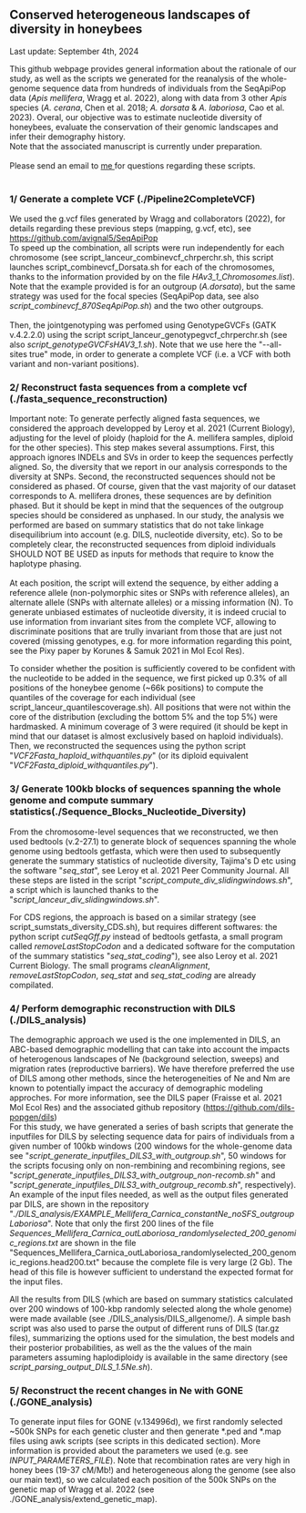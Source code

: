 ## Conserved heterogeneous landscapes of diversity in honeybees
Last update: September 4th, 2024<br>

This github webpage provides general information about the rationale of our study, as well as the scripts we generated for the reanalysis of the whole-genome sequence data from hundreds of individuals from the SeqApiPop data (<i>Apis mellifera</i>, Wragg et al. 2022), along with data from 3 other <i>Apis</i> species (<i>A. cerana</i>, Chen et al. 2018; <i>A. dorsata</i> & <i>A. laboriosa</i>, Cao et al. 2023). Overal, our objective was to estimate nucleotide diversity of honeybees, evaluate the conservation of their genomic landscapes and infer their demography history. <br>
Note that the associated manuscript is currently under preparation. <br> <br> 
Please send an email to <a href="mailto:thibault.leroy@inrae.fr?subject=[SeqApiPopReanalysis-Github]">me </a> for questions regarding these scripts. <br> <br>


### 1/ Generate a complete VCF (./Pipeline2CompleteVCF)
We used the g.vcf files generated by Wragg and collaborators (2022), for details regarding these previous steps (mapping, g.vcf, etc), see https://github.com/avignal5/SeqApiPop <br>
To speed up the combination, all scripts were run independently for each chromosome (see script_lanceur_combinevcf_chrperchr.sh, this script launches script_combinevcf_Dorsata.sh for each of the chromosomes, thanks to the information provided by on the file <i>HAv3_1_Chromosomes.list</i>). Note that the example provided is for an outgroup (<i>A.dorsata</i>), but the same strategy was used for the focal species (SeqApiPop data, see also <i>script_combinevcf_870SeqApiPop.sh</i>) and the two other outgroups. <br><br>
Then, the jointgenotyping was perfomed using GenotypeGVCFs (GATK v.4.2.2.0) using the script script_lanceur_genotypegvcf_chrperchr.sh (see also <i>script_genotypeGVCFsHAV3_1.sh</i>). Note that we use here the "--all-sites true" mode, in order to generate a complete VCF (i.e. a VCF with both variant and non-variant positions). <br>

### 2/ Reconstruct fasta sequences from a complete vcf (./fasta_sequence_reconstruction)
Important note: To generate perfectly aligned fasta sequences, we considered the approach developped by Leroy et al. 2021 (Current Biology), adjusting for the level of ploidy (haploid for the A. mellifera samples, diploid for the other species). This step makes several assumptions. First, this approach ignores INDELs and SVs in order to keep the sequences perfectly aligned. So, the diversity that we report in our analysis corresponds to the diversity at SNPs. Second, the reconstructed sequences should not be considered as phased. Of course, given that the vast majority of our dataset corresponds to A. mellifera drones, these sequences are by definition phased. But it should be kept in mind that the sequences of the outgroup species should be considered as unphased. In our study, the analysis we performed are based on summary statistics that do not take linkage disequilibrium into account (e.g. DILS, nucleotide diversity, etc). So to be completely clear, the reconstructed sequences from diploid individuals SHOULD NOT BE USED as inputs for methods that require to know the haplotype phasing.<br><br>
At each position, the script will extend the sequence, by either adding a reference allele (non-polymorphic sites or SNPs with reference alleles), an alternate allele (SNPs with alternate alleles) or a missing information (N). To generate unbiased estimates of nucleotide diversity, it is indeed crucial to use information from invariant sites from the complete VCF, allowing to discriminate positions that are trully invariant from those that are just not covered (missing genotypes, e.g. for more information regarding this point, see the Pixy paper by Korunes & Samuk 2021 in Mol Ecol Res).<br>

To consider whether the position is sufficiently covered to be confident with the nucleotide to be added in the sequence, we first picked up 0.3% of all positions of the honeybee genome (~66k positions) to compute the quantiles of the coverage for each individual (see script_lanceur_quantilescoverage.sh). All positions that were not within the core of the distribution (excluding the bottom 5% and the top 5%) were hardmasked. A minimum coverage of 3 were required (it should be kept in mind that our dataset is almost exclusively based on haploid individuals). Then, we reconstructed the sequences using the python script "<i>VCF2Fasta_haploid_withquantiles.py</i>" (or its diploid equivalent "<i>VCF2Fasta_diploid_withquantiles.py</i>").<br>

### 3/ Generate 100kb blocks of sequences spanning the whole genome and compute summary statistics(./Sequence_Blocks_Nucleotide_Diversity)
From the chromosome-level sequences that we reconstructed, we then used bedtools (v.2-27.1) to generate block of sequences spanning the whole genome using bedtools getfasta, which were then used to subsequently generate the summary statistics of nucleotide diversity, Tajima's D etc using the software "<i>seq_stat</i>", see Leroy et al. 2021 Peer Community Journal. All these steps are listed in the script "<i>script_compute_div_slidingwindows.sh</i>", a script which is launched thanks to the "<i>script_lanceur_div_slidingwindows.sh</i>". <br>

For CDS regions, the approach is based on a similar strategy (see script_sumstats_diversity_CDS.sh), but requires different softwares: the python script <i>cutSeqGff.py</i> instead of bedtools getfasta, a small program called <i>removeLastStopCodon</i> and a dedicated software for the computation of the summary statistics "<i>seq_stat_coding</i>"), see also Leroy et al. 2021 Current Biology. The small programs <i>cleanAlignment</i>, <i>removeLastStopCodon</i>, <i>seq_stat</i> and <i>seq_stat_coding</i> are already compilated.

### 4/ Perform demographic reconstruction with DILS (./DILS_analysis)
The demographic approach we used is the one implemented in DILS, an ABC-based demographic modelling that can take into account the impacts of heterogenous landscapes of Ne (background selection, sweeps) and migration rates (reproductive barriers). We have therefore preferred the use of DILS among other methods, since the heterogeneities of Ne and Nm are known to potentially impact the accuracy of demographic modeling approches. For more information, see the DILS paper (Fraisse et al. 2021 Mol Ecol Res) and the associated github repository (https://github.com/dils-popgen/dils) <br>
For this study, we have generated a series of bash scripts that generate the inputfiles for DILS by selecting sequence data for pairs of individuals from a given number of 100kb windows (200 windows for the whole-genome data see "<i>script_generate_inputfiles_DILS3_with_outgroup.sh</i>", 50 windows for the scripts focusing only on non-rembining and recombining regions, see "<i>script_generate_inputfiles_DILS3_with_outgroup_non-recomb.sh</i>" and "<i>script_generate_inputfiles_DILS3_with_outgroup_recomb.sh</i>", respectively). An example of the input files needed, as well as the output files generated par DILS, are shown in the repository "<i>./DILS_analysis/EXAMPLE_Mellifera_Carnica_constantNe_noSFS_outgroupLaboriosa</i>". Note that only the first 200 lines of the file <i>Sequences_Mellifera_Carnica_outLaboriosa_randomlyselected_200_genomic_regions.txt</i> are shown in the file "</i>Sequences_Mellifera_Carnica_outLaboriosa_randomlyselected_200_genomic_regions.head200.txt</i>" because the complete file is very large (2 Gb). The head of this file is however sufficient to understand the expected format for the input files. <br>

All the results from DILS (which are based on summary statistics calculated over 200 windows of 100-kbp randomly selected along the whole genome) were made available (see ./DILS_analysis/DILS_allgenome/). A simple bash script was also used to parse the output of different runs of DILS (tar.gz files), summarizing the options used for the simulation, the best models and their posterior probabilities, as well as the the values of the main parameters assuming haplodiploidy is available in the same directory (see <i>script_parsing_output_DILS_1.5Ne.sh</i>). <br>

### 5/ Reconstruct the recent changes in Ne with GONE (./GONE_analysis)
To generate input files for GONE (v.134996d), we first randomly selected ~500k SNPs for each genetic cluster and then generate *.ped and *.map files using awk scripts (see scripts in this dedicated section). More information is provided about the parameters we used (e.g. see <i>INPUT_PARAMETERS_FILE</i>). Note that recombination rates are very high in honey bees (19-37 cM/Mb!) and heterogeneous along the genome (see also our main text), so we calculated each position of the 500k SNPs on the genetic map of Wragg et al. 2022 (see ./GONE_analysis/extend_genetic_map).
